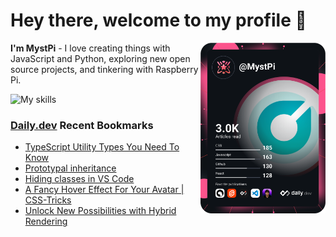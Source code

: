 # Hey there, welcome to my profile 👋

<a href="https://app.daily.dev/MystPi"><img src="https://github.com/MystPi/MystPi/blob/main/devcard.svg" width="200" alt="MystPi's Dev Card" align="right"/></a>

**I'm MystPi** - I love creating things with JavaScript and Python, exploring new open source projects, and tinkering with Raspberry Pi.

![My skills](https://skillicons.dev/icons?i=svelte,js,html,css,py,raspberrypi,react,tailwind)

### [Daily.dev](https://daily.dev) Recent Bookmarks
<!-- daily.dev BOOKMARKS:START -->
- [TypeScript Utility Types You Need To Know](https://app.daily.dev/posts/qrejmaR0t?utm_source=rss&utm_medium=bookmarks&utm_campaign=Itr6mLfRdMms0HCyePtl9)
- [Prototypal inheritance](https://app.daily.dev/posts/RpTN6h3Tp?utm_source=rss&utm_medium=bookmarks&utm_campaign=Itr6mLfRdMms0HCyePtl9)
- [Hiding classes in VS Code](https://app.daily.dev/posts/-fM29lg5g?utm_source=rss&utm_medium=bookmarks&utm_campaign=Itr6mLfRdMms0HCyePtl9)
- [A Fancy Hover Effect For Your Avatar | CSS-Tricks](https://app.daily.dev/posts/O4EovelLN?utm_source=rss&utm_medium=bookmarks&utm_campaign=Itr6mLfRdMms0HCyePtl9)
- [Unlock New Possibilities with Hybrid Rendering](https://app.daily.dev/posts/SFAmJBC0g?utm_source=rss&utm_medium=bookmarks&utm_campaign=Itr6mLfRdMms0HCyePtl9)
<!-- daily.dev BOOKMARKS:END -->
